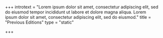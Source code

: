 +++
introtext = "Lorem ipsum dolor sit amet, consectetur adipiscing elit, sed do eiusmod tempor incididunt ut labore et dolore magna aliqua. Lorem ipsum dolor sit amet, consectetur adipiscing elit, sed do eiusmod."
title = "Previous Editions"
type = "static"

+++
